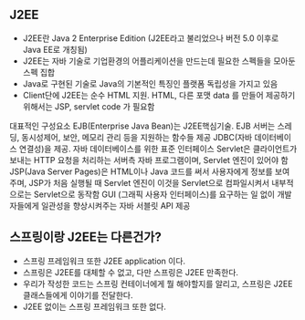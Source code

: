 ## J2EE
 - J2EE란 Java 2 Enterprise Edition (J2EE라고 불리었으나 버전 5.0 이후로 Java EE로 개칭됨)
 - J2EE는 자바 기술로 기업환경의 어플리케이션을 만드는데 필요한 스펙들을 모아둔 스펙 집합
 - Java로 구현된 기술로 Java의 기본적인 특징인 플랫폼 독립성을 가지고 있음
 - Client단에 J2EE는 순수 HTML 지원. HTML, 다른 포맷 data 를 만들어 제공하기 위해서는 JSP, servlet code 가 필요함
 
 대표적인 구성요소
 EJB(Enterprise Java Bean)는 J2EE핵심기술. EJB 서버는 스레딩, 동시성제어, 보안, 메모리 관리 등을 지원하는 함수들 제공
 JDBC(자바 데이터베이스 연결성)을 제공. 자바 데이터베이스를 위한 표준 인터페이스
 Servlet은 클라이언트가 보내는 HTTP 요청을 처리하는 서버측 자바 프로그램이며, Servlet 엔진이 있어야 함
 JSP(Java Server Pages)은 HTML이나 Java 코드를 써서 사용자에게 정보를 보여 주며, JSP가 처음 실행될 때 Servlet 엔진이 이것을 Servlet으로 컴파일시켜서 내부적으로는 Servlet으로 동작함
 GUI (그래픽 사용자 인터페이스)를 요구하는 일 없이 개발자들에게 일관성을 향상시켜주는 자바 서블릿 API 제공
 
 
 ## 스프링이랑 J2EE는 다른건가?
  - 스프링 프레임워크 또한 J2EE application 이다.
  - 스프링은 J2EE를 대체할 수 없고, 다만 스프링은 J2EE 만족한다.
  - 우리가 작성한 코드는 스프링 컨테이너에게 뭘 해야할지를 알리고, 스프링은 J2EE 클래스들에게 이야기를 전달한다.
  - J2EE 없이는 스프링 프레임워크 또한 없다.
